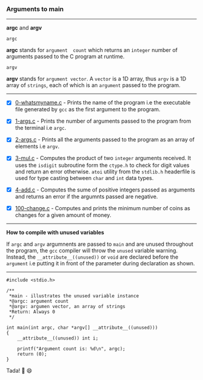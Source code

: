 ### Arguments to main
---

**argc** and **argv**

`argc
`

**argc** stands for `argument  count` which returns an `integer` number of arguments passed to the C program at runtime.

`argv`

**argv** stands for `argument vector`. A `vector` is a 1D array, thus `argv` is a 1D array of `strings`, each of which is an `argument` passed to the program.

---

- [x] [0-whatsmyname.c](0-whatsmyname.c) - Prints the name of the program i.e the executable file generated by `gcc` as the first argument to the program.

- [x] [1-args.c](1-args.c) - Prints the number of arguments passed to the program from the terminal i.e `argc`.

- [x] [2-args.c](2-args.c) - Prints all the arguments passed to the program as an array of elements i.e `argv`.

- [x] [3-mul.c](3-mul.c) - Computes the product of two `integer` arguments received. It uses the `isdigit` subroutine form the `ctype.h` to check for digit values and return an error otherwise. `atoi` utility from the `stdlib.h` headerfile is used for type casting between `char` and `int` data types.

- [x] [4-add.c](4-add.c) - Computes the sume of positive integers passed as arguments and returns an error if the argumnts passed are negative.

- [x] [100-change.c](100-change.c) - Computes and prints the minimum number of coins as changes for a given amount of money.
---

**How to compile with unused variables**

If `argc` and `argv` argumnents are passed to `main` and are unused throughout the program, the `gcc` compiler will throw the `unused` variable warning.
Instead, the `__attribute__((unused))` or `void` are declared before the `argument` i.e putting it in front of the parameter during declaration as shown.

---

```
#include <stdio.h>

/**
 *main - illustrates the unused variable instance
 *@argc: argument count
 *@argv: argumen vector, an array of strings
 *Return: Always 0
 */

int main(int argc, char *argv[] __attribute__((unused)))
{
	__attribute__((unused)) int i;

	printf("Argument count is: %d\n", argc);
	return (0);
}
```
Tada! :tada:
:smile:
